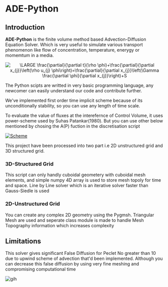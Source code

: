 # ADE-Python

## Introduction
**ADE-Python** is the finite volume method based Advection-Diffusion Equation Solver. Which is very useful to simulate various transport phenomenon like flow of concentration,
temperature, enerygy or momemtum in a media.

<p align="center">
 <img src="https://latex.codecogs.com/png.latex?\dpi{80}&space;\fn_phv&space;\LARGE&space;\frac{\partial}{\partial&space;t}(\rho&space;\phi)&plus;\frac{\partial}{\partial&space;x_{j}}\left(\rho&space;u_{j}&space;\phi\right)=\frac{\partial}{\partial&space;x_{j}}\left(\Gamma&space;\frac{\partial&space;\phi}{\partial&space;x_{j}}\right)&plus;S" title="\LARGE \frac{\partial}{\partial t}(\rho \phi)+\frac{\partial}{\partial x_{j}}\left(\rho u_{j} \phi\right)=\frac{\partial}{\partial x_{j}}\left(\Gamma \frac{\partial \phi}{\partial x_{j}}\right)+S" />
</p>

The Python scipts are writted in very basic programming language, any newcomer can easily understand our code and contribute further.


We've implemented first order time implicit scheme because of its unconditionally stability, so you can use any length of time scale. 

To evaluate the value of fluxes at the interefernce of Control Volume, it uses power-scheme used by Suhas Patankar(1980). But you can use other below mentioned by chosing the 
A(P) fuction in the discretisation script

<a href="https://imgbb.com/"><img src="https://i.ibb.co/877zbtJ/Scheme.jpg" alt="Scheme" border="0"></a><br />


This project have been processed into two part i.e 2D unstructured grid and 3D structured grid. 

### 3D-Structured Grid
This script can only handly cuboidal geometery with cuboidal mesh elements, and simple numpy 4D array is used to store mesh topoly for time and space. 
Line by Line solver which is an iterative solver faster than Gauss-Siedle is used 

### 2D-Unstructured Grid
You can create any complex 2D geometry using the Pygmsh. Triangular Mesh are used and seperate class module is made to handle Mesh Topography information which increases complexity 

## Limitations
This solver gives significant False Diffusion for Peclet No greater than 10 due to upwind scheme of advection that'd been implemented. Although you can decrease this false diffusion
by using very fine meshing and compromising computational time

![gih](https://media.giphy.com/media/UhH90i5qBMcz0vdHRw/giphy.gif)
